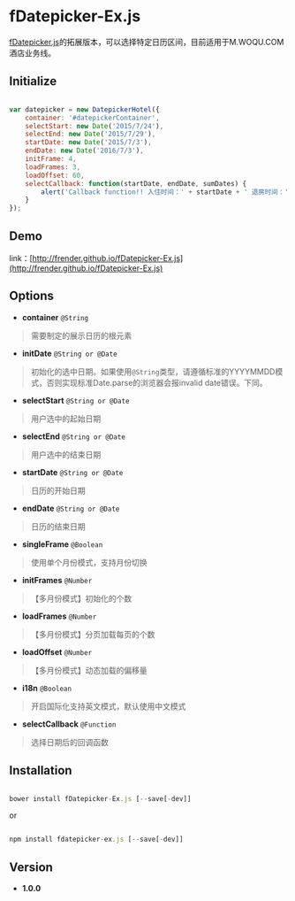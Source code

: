 # fDatepicker-Ex.js

[fDatepicker.js](https://github.com/FrendEr/fDatepicker.js)的拓展版本，可以选择特定日历区间，目前适用于M.WOQU.COM酒店业务线。

## Initialize

```javascript

var datepicker = new DatepickerHotel({
    container: '#datepickerContainer',
    selectStart: new Date('2015/7/24'),
    selectEnd: new Date('2015/7/29'),
    startDate: new Date('2015/7/3'),
    endDate: new Date('2016/7/3'),
    initFrame: 4,
    loadFrames: 3,
    loadOffset: 60,
    selectCallback: function(startDate, endDate, sumDates) {
        alert('Callback function!! 入住时间：' + startDate + ' 退房时间：' + endDate + ' 共' + sumDates + '天');
    }
});

```

## Demo

link：[http://frender.github.io/fDatepicker-Ex.js](http://frender.github.io/fDatepicker-Ex.js)

## Options

- **container** `@String`
> 需要制定的展示日历的根元素

- **initDate** `@String or @Date`
> 初始化的选中日期。如果使用`@String`类型，请遵循标准的YYYYMMDD模式，否则实现标准Date.parse的浏览器会报invalid date错误。下同。

- **selectStart** `@String or @Date`
> 用户选中的起始日期

- **selectEnd** `@String or @Date`
> 用户选中的结束日期

- **startDate** `@String or @Date`
> 日历的开始日期

- **endDate** `@String or @Date`
> 日历的结束日期

- **singleFrame** `@Boolean`
> 使用单个月份模式，支持月份切换

- **initFrames** `@Number`
> 【多月份模式】初始化的个数

- **loadFrames** `@Number`
> 【多月份模式】分页加载每页的个数

- **loadOffset** `@Number`
> 【多月份模式】动态加载的偏移量

- **i18n** `@Boolean`
> 开启国际化支持英文模式，默认使用中文模式

- **selectCallback** `@Function`
> 选择日期后的回调函数

## Installation

```javascript

bower install fDatepicker-Ex.js [--save[-dev]]

```
or

```javascript

npm install fdatepicker-ex.js [--save[-dev]]

```

## Version

- **1.0.0**
